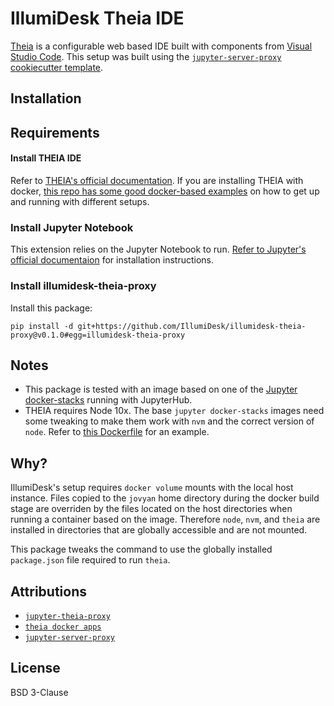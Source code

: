 # IllumiDesk Theia IDE

[Theia](https://www.theia-ide.org/) is a configurable web based IDE
built with components from [Visual Studio Code](https://code.visualstudio.com/). This setup was built using the [`jupyter-server-proxy` cookiecutter template](https://github.com/jupyterhub/jupyter-server-proxy/tree/master/contrib/template).

## Installation

## Requirements

#### Install THEIA IDE

Refer to [THEIA's official documentation](https://theia-ide.org/docs/composing_applications). If you are installing THEIA with docker, [this repo has some good docker-based examples](https://github.com/theia-ide/theia-apps) on how to get up and running with different setups.

### Install Jupyter Notebook

This extension relies on the Jupyter Notebook to run. [Refer to Jupyter's official documentaion](https://jupyter.org/install) for installation instructions.

### Install illumidesk-theia-proxy

Install this package:

```
pip install -d git+https://github.com/IllumiDesk/illumidesk-theia-proxy@v0.1.0#egg=illumidesk-theia-proxy
```

## Notes

- This package is tested with an image based on one of the [Jupyter docker-stacks](https://jupyter-docker-stacks.readthedocs.io/en/latest/) running with JupyterHub.
- THEIA requires Node 10x. The base `jupyter docker-stacks` images need some tweaking to make them work with `nvm` and the correct version of `node`. Refer to [this Dockerfile](https://github.com/IllumiDesk/illumidesk/src/illumidesk/workspaces/theia/templates/Dockerfile.theia) for an example.

## Why?

IllumiDesk's setup requires `docker volume` mounts with the local host instance. Files copied to the `jovyan` home directory during the docker build stage are overriden by the files located on the host directories when running a container based on the image. Therefore `node`, `nvm`, and `theia` are installed in directories that are globally accessible and are not mounted.

This package tweaks the command to use the globally installed `package.json` file required to run `theia`.

## Attributions

- [`jupyter-theia-proxy`](https://github.com/jupyterhub/jupyter-server-proxy/tree/master/contrib/theia)
- [`theia docker apps`](https://github.com/theia-ide/theia-apps)
- [`jupyter-server-proxy`](https://github.com/jupyterhub/jupyter-server-proxy)

## License

BSD 3-Clause
